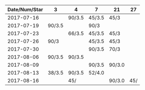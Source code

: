 Date/Num/Star   |  3     |  4     | 7      | 21     | 27     |
----------------|--------|--------|--------|--------|--------|
2017-07-16      |        | 90/3.5 | 45/3.5 | 45/3   |        |
2017-07-19      | 90/3.5 |        | 90/3   |        |        |
2017-07-23      |        | 66/3.5 | 45/3.5 | 45/3   |        |
2017-07-26      | 90/3   |        | 45/3.5 | 45/3   |        |
2017-07-30      |        |        | 90/3.5 | 70/3   |        |
2017-08-06      | 90/3.5 | 90/3.5 |        |        |        |
2017-08-09      |        |        | 90/3.5 | 90/3.0 |        |
2017-08-13      | 38/3.5 | 90/3.5 | 52/4.0 |        |        |
2017-08-16      |        | 45/    |        | 90/3.0 | 45/    |

